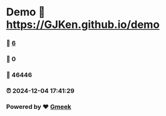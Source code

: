 # Demo :link: https://GJKen.github.io/demo 
### :page_facing_up: [6](https://GJKen.github.io/demo/tag.html) 
### :speech_balloon: 0 
### :hibiscus: 46446 
### :alarm_clock: 2024-12-04 17:41:29 
### Powered by :heart: [Gmeek](https://github.com/Meekdai/Gmeek)
